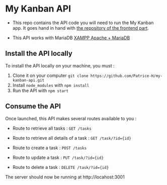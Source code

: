 # My Kanban API

- This repo contains the API code you will need to run the My Kanban app.
  It goes hand in hand with [the repository of the frontend part](https://github.com/Patrice-H/MyKanban.git).

- This API works with MariaDB [XAMPP Apache + MariaDB](https://www.apachefriends.org/fr/index.html)

## Install the API locally

To install the API locally on your machine, you must :

1. Clone it on your computer `git clone https://github.com/Patrice-H/my-kanban-api.git`
2. Install `node_modules` with `npm install`
3. Run the API with `npm start`

## Consume the API

Once launched, this API makes several routes available to you :

- Route to retrieve all tasks :
  `GET /tasks`

- Route to retrieve all details of a task :
  `GET /task/?id={id}`

- Route to create a task :
  `POST /tasks`

- Route to update a task :
  `PUT /task/?id={id}`

- Route to delete a task :
  `DELETE /task/?id={id}`

The server should now be running at http://locahost:3001
